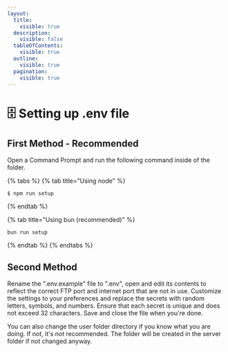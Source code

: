 ```yaml
---
layout:
  title:
    visible: true
  description:
    visible: false
  tableOfContents:
    visible: true
  outline:
    visible: true
  pagination:
    visible: true
---
```


# 🗄️ Setting up .env file

## First Method - Recommended

Open a Command Prompt and run the following command inside of the folder.

{% tabs %}
{% tab title="Using node" %}
```
$ npm run setup
```
{% endtab %}

{% tab title="Using bun (recommended)" %}
```
bun run setup
```
{% endtab %}
{% endtabs %}

## Second Method

Rename the ".env.example" file to ".env", open and edit its contents to reflect the correct FTP port and internet port that are not in use. Customize the settings to your preferences and replace the secrets with random letters, symbols, and numbers. Ensure that each secret is unique and does not exceed 32 characters. Save and close the file when you're done.

You can also change the user folder directory if you know what you are doing. If not, it's not recommended. The folder will be created in the server folder if not changed anyway.
